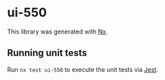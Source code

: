 # ui-550

This library was generated with [Nx](https://nx.dev).

## Running unit tests

Run `nx test ui-550` to execute the unit tests via [Jest](https://jestjs.io).
